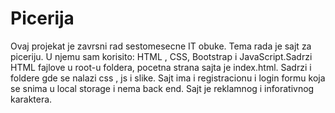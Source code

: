 # Picerija
Ovaj projekat je zavrsni rad sestomesecne IT obuke. Tema rada je sajt za piceriju. U njemu sam korisito:
HTML , CSS, Bootstrap i JavaScript.Sadrzi HTML fajlove u root-u foldera, pocetna strana sajta je index.html.
Sadrzi i foldere gde se nalazi css , js i slike. Sajt ima i registracionu i login formu koja se snima u local storage i nema back end.
Sajt je reklamnog i inforativnog karaktera.
